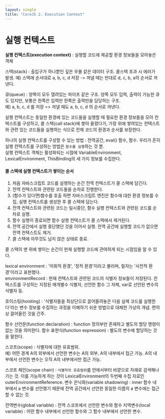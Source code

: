 ```yaml
---
layout: single
title: "CoreJS 2. Execution Context"
---
```


# 실행 컨텍스트
**실행 컨텍스트(execution context)** : 실행할 코드에 제공할 환경 정보들을 모아놓은 객체    
    
스택(stack) : 출입구가 하나뿐인 깊은 우물 같은 데이터 구조. 콜스택 초과 시 에러가 발생.
예) 스택에 순서대로 a, b, c, d 저장 -> 꺼낼 때는 반대로 d, c, b, a의 순서로 꺼낸다.

큐(queue) : 양쪽이 모두 열려있는 파이프 같은 구조. 양쪽 모두 입력, 출력이 가능한 큐도 있지만, 보통은 한쪽은 입력만 한쪽은 출력만을 담당하는 구조.   
예) a, b, c, d 를 저장 => 꺼낼 때도 a, b, c, d 의 순서로 꺼낸다.   

실행 컨텍스트는 동일한 환경에 있는 코드들을 실행할 때 필요한 환경 정보들을 모아 컨텍스트를 구성하고, 콜 스택(call stack)에 쌓아 올렸다가, 가장 위에 쌓여있는 컨텍스트와 관련 있는 코드들을 실행하는 식으로 전체 코드의 환경과 순서를 보장한다.     
      
하나의 실행 컨텍스트를 구성할 수 있는 방법 : 전역공간, eval() 함수, 함수. 우리가 흔히 실행 컨텍스트를 구성하는 방법은 `함수를 실행`하는 것 뿐.    
실행 컨텍스트 객체는 활성화되는 시점에 VariableEnvironment, LexicalEnvironment, ThisBinding의 세 가지 정보를 수집한다.    


#### 콜 스택에 실행 컨텍스트가 쌓이는 순서    
1. 처음 자바스크립트 코드를 실행하는 순간 전역 컨텍스트가 콜 스택에 담긴다.
2. 전역 컨텍스트와 관련된 코드들을 순차로 진행한다.
3. (함수가 있다면)함수를 호출 하면 자바스크립트 엔진은 함수에 대한 환경 정보를 수집, 실행 컨텍스트를 생성한 후 콜 스택에 담는다.
4. 전역 컨텍스트와 관련된 코드는 일시중단, 함수 실행 컨텍스트와 관련된 코드를 순차로 실행.
5. 함수 실행이 종료되면 함수 실행 컨텍스트가 콜 스택에서 제거된다.
6. 전역 공간에서 실행 중단했던 것을 이어서 실행. 전역 공간에 실행할 코드가 없으면 전역 컨텍스트도 제거.
7. 콜 스택에 아무것도 남지 않은 상태로 종료.   
    
콜 스택의 맨 위에 쌓이는 순간이 현재 실행할 코드에 관여하게 되는 시점임을 알 수 있다.    

lexical environment : '어휘적 환경', '정적 환경'이라고 불리며, 필자는 '사전적 환경'이라고 표현했다.   
environmentRecord : 현재 컨텍스트와 관련된 코드의 식별자 정보들이 저장된다. 컨텍스트를 구성하는 지정된 매개별수 식별자, 선언한 함수 그 자체, var로 선언된 변수의 식별자 등.

호이스팅(hoisting) : '식별자들을 최상단으로 끌어올려놓은 다음 실제 코드를 실행한다'라는 변수 정보를 수집하는 과정을 이해하기 쉬운 방법으로 대체한 가상의 개념. 편의상 끌어올린 것을 간주.

함수 선언문(function declaration) : function 정의부만 존재하고 별도의 할당 명령이 없는 것을 의미한다.
함수 표현식(function expression) : 별도의 변수에 할당하는 것을 말한다.

스코프(scope) : 식별자에 대한 유효범위.    
예) 어떤 경계 A의 외부에서 선언한 변수는 A의 외부, A의 내부에서 접근 가능. A의 내부에서 선언한 변수는 오직 A의 내부에서만 접근 가능.   
    
스코프 체인(scope chain) : `식별자의 유효범위`를 안에서부터 바깥으로 차례로 검색해나가는 것. 이를 가능하게 하는 것이 LexicalEnvironment의 두번째 수집 자료인 outerEnvironmentReference.
변수 은닉화(variable shadowing) : inner 함수 내부에서 a 변수를 선언했기 때문에 전역 공간에서 선언한 동일한 이름의 a 변수에는 접근할 수 없는 것.    

전역변수(global variable) : 전역 스코프에서 선언한 변수와 함수
지역변수(local variable) : 어떤 함수 내부에서 선언한 함수와 그 함수 내부에서 선언한 변수.

